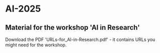 # AI-2025
## Material for the workshop 'AI in Research'
Download the PDF 'URLs-for_AI-in-Research.pdf' - it contains URLs you might need for the workshop.

